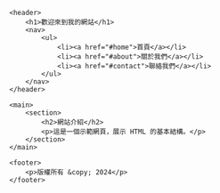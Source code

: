 <!DOCTYPE html>
<html lang="zh-Hant">
<head>
    <meta charset="UTF-8">
    <meta name="viewport" content="width=device-width, initial-scale=1.0">
    <meta http-equiv="X-UA-Compatible" content="ie=edge">
    <title>網頁標題</title>
    <link rel="stylesheet" href="styles.css">
</head>
<body>

    <header>
        <h1>歡迎來到我的網站</h1>
        <nav>
            <ul>
                <li><a href="#home">首頁</a></li>
                <li><a href="#about">關於我們</a></li>
                <li><a href="#contact">聯絡我們</a></li>
            </ul>
        </nav>
    </header>

    <main>
        <section>
            <h2>網站介紹</h2>
            <p>這是一個示範網頁，展示 HTML 的基本結構。</p>
        </section>
    </main>

    <footer>
        <p>版權所有 &copy; 2024</p>
    </footer>

</body>
</html>
